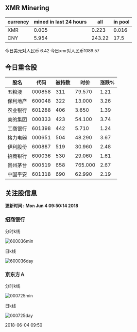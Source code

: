 ## XMR Minering

|currency|mined in last 24 hours|all|in pool|
|---|---|---|---|
|XMR|0.005|0.223|0.016|
|CNY|5.954|243.22|17.5|

今日美元对人民币 6.42	今日xmr对人民币1089.57


## 今日重仓股 

|股名|代码|被持数|时价|涨跌%|
|---|---|---|---|---|
|五粮液|000858|311|79.570|1.21|
|保利地产|600048|322|13.000|3.26|
|农业银行|601288|406|3.650|1.39|
|美的集团|000333|423|54.100|3.74|
|工商银行|601398|442|5.710|1.24|
|格力电器|000651|504|48.290|3.67|
|伊利股份|600887|519|30.960|2.48|
|招商银行|600036|530|29.060|1.61|
|贵州茅台|600519|658|765.000|2.67|
|中国平安|601318|690|62.990|2.19|

## 关注股信息
**更新时间 : Mon Jun  4 09:50:14 2018**
### 招商银行 
分时k线

![600036min](http://image.sinajs.cn/newchart/min/n/sh600036.gif)

日k线

![600036day](http://image.sinajs.cn/newchart/daily/n/sh600036.gif)

### 京东方Ａ 
分时k线

![000725min](http://image.sinajs.cn/newchart/min/n/sz000725.gif)

日k线

![000725day](http://image.sinajs.cn/newchart/daily/n/sz000725.gif)

2018-06-04 09:50